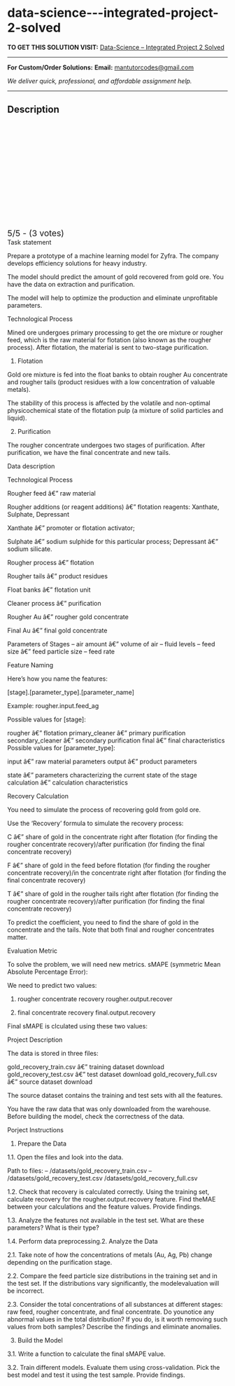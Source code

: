 # data-science---integrated-project-2-solved
**TO GET THIS SOLUTION VISIT:** [Data-Science – Integrated Project 2 Solved](https://mantutor.com/product/data-science-integrated-project-2-solved/)


---

**For Custom/Order Solutions:** **Email:** mantutorcodes@gmail.com  

*We deliver quick, professional, and affordable assignment help.*

---

<h2>Description</h2>



<div class="kk-star-ratings kksr-auto kksr-align-center kksr-valign-top" data-payload="{&quot;align&quot;:&quot;center&quot;,&quot;id&quot;:&quot;114935&quot;,&quot;slug&quot;:&quot;default&quot;,&quot;valign&quot;:&quot;top&quot;,&quot;ignore&quot;:&quot;&quot;,&quot;reference&quot;:&quot;auto&quot;,&quot;class&quot;:&quot;&quot;,&quot;count&quot;:&quot;3&quot;,&quot;legendonly&quot;:&quot;&quot;,&quot;readonly&quot;:&quot;&quot;,&quot;score&quot;:&quot;5&quot;,&quot;starsonly&quot;:&quot;&quot;,&quot;best&quot;:&quot;5&quot;,&quot;gap&quot;:&quot;4&quot;,&quot;greet&quot;:&quot;Rate this product&quot;,&quot;legend&quot;:&quot;5\/5 - (3 votes)&quot;,&quot;size&quot;:&quot;24&quot;,&quot;title&quot;:&quot;Data-Science - Integrated Project 2 Solved&quot;,&quot;width&quot;:&quot;138&quot;,&quot;_legend&quot;:&quot;{score}\/{best} - ({count} {votes})&quot;,&quot;font_factor&quot;:&quot;1.25&quot;}">

<div class="kksr-stars">

<div class="kksr-stars-inactive">
            <div class="kksr-star" data-star="1" style="padding-right: 4px">


<div class="kksr-icon" style="width: 24px; height: 24px;"></div>
        </div>
            <div class="kksr-star" data-star="2" style="padding-right: 4px">


<div class="kksr-icon" style="width: 24px; height: 24px;"></div>
        </div>
            <div class="kksr-star" data-star="3" style="padding-right: 4px">


<div class="kksr-icon" style="width: 24px; height: 24px;"></div>
        </div>
            <div class="kksr-star" data-star="4" style="padding-right: 4px">


<div class="kksr-icon" style="width: 24px; height: 24px;"></div>
        </div>
            <div class="kksr-star" data-star="5" style="padding-right: 4px">


<div class="kksr-icon" style="width: 24px; height: 24px;"></div>
        </div>
    </div>

<div class="kksr-stars-active" style="width: 138px;">
            <div class="kksr-star" style="padding-right: 4px">


<div class="kksr-icon" style="width: 24px; height: 24px;"></div>
        </div>
            <div class="kksr-star" style="padding-right: 4px">


<div class="kksr-icon" style="width: 24px; height: 24px;"></div>
        </div>
            <div class="kksr-star" style="padding-right: 4px">


<div class="kksr-icon" style="width: 24px; height: 24px;"></div>
        </div>
            <div class="kksr-star" style="padding-right: 4px">


<div class="kksr-icon" style="width: 24px; height: 24px;"></div>
        </div>
            <div class="kksr-star" style="padding-right: 4px">


<div class="kksr-icon" style="width: 24px; height: 24px;"></div>
        </div>
    </div>
</div>


<div class="kksr-legend" style="font-size: 19.2px;">
            5/5 - (3 votes)    </div>
    </div>
Task statement

Prepare a prototype of a machine learning model for Zyfra. The company develops efficiency solutions for heavy industry.

The model should predict the amount of gold recovered from gold ore. You have the data on extraction and purification.

The model will help to optimize the production and eliminate unprofitable parameters.

Technological Process

Mined ore undergoes primary processing to get the ore mixture or rougher feed, which is the raw material for flotation (also known as the rougher process). After flotation, the material is sent to two-stage purification.

1. Flotation

Gold ore mixture is fed into the float banks to obtain rougher Au concentrate and rougher tails (product residues with a low concentration of valuable metals).

The stability of this process is affected by the volatile and non-optimal physicochemical state of the flotation pulp (a mixture of solid particles and liquid).

2. Purification

The rougher concentrate undergoes two stages of purification. After purification, we have the final concentrate and new tails.

Data description

Technological Process

Rougher feed â€” raw material

Rougher additions (or reagent additions) â€” flotation reagents: Xanthate, Sulphate, Depressant

Xanthate â€” promoter or flotation activator;

Sulphate â€” sodium sulphide for this particular process; Depressant â€” sodium silicate.

Rougher process â€” flotation

Rougher tails â€” product residues

Float banks â€” flotation unit

Cleaner process â€” purification

Rougher Au â€” rougher gold concentrate

Final Au â€” final gold concentrate

Parameters of Stages – air amount â€” volume of air – fluid levels – feed size â€” feed particle size – feed rate

Feature Naming

Here’s how you name the features:

[stage].[parameter_type].[parameter_name]

Example: rougher.input.feed_ag

Possible values for [stage]:

rougher â€” flotation primary_cleaner â€” primary purification secondary_cleaner â€” secondary purification final â€” final characteristics Possible values for [parameter_type]:

input â€” raw material parameters output â€” product parameters

state â€” parameters characterizing the current state of the stage calculation â€” calculation characteristics

Recovery Calculation

You need to simulate the process of recovering gold from gold ore.

Use the ‘Recovery’ formula to simulate the recovery process:

C â€” share of gold in the concentrate right after flotation (for finding the rougher concentrate recovery)/after purification (for finding the final concentrate recovery)

F â€” share of gold in the feed before flotation (for finding the rougher concentrate recovery)/in the concentrate right after flotation (for finding the final concentrate recovery)

T â€” share of gold in the rougher tails right after flotation (for finding the rougher concentrate recovery)/after purification (for finding the final concentrate recovery)

To predict the coefficient, you need to find the share of gold in the concentrate and the tails. Note that both final and rougher concentrates matter.

Evaluation Metric

To solve the problem, we will need new metrics. sMAPE (symmetric Mean Absolute Percentage Error):

We need to predict two values:

1. rougher concentrate recovery rougher.output.recover

2. final concentrate recovery final.output.recovery

Final sMAPE is clculated using these two values:

Project Description

The data is stored in three files:

gold_recovery_train.csv â€” training dataset download gold_recovery_test.csv â€” test dataset download gold_recovery_full.csv â€” source dataset download

The source dataset contains the training and test sets with all the features.

You have the raw data that was only downloaded from the warehouse. Before building the model, check the correctness of the data.

Porject Instructions

1. Prepare the Data

1.1. Open the files and look into the data.

Path to files: – /datasets/gold_recovery_train.csv – /datasets/gold_recovery_test.csv /datasets/gold_recovery_full.csv

1.2. Check that recovery is calculated correctly. Using the training set, calculate recovery for the rougher.output.recovery feature. Find theMAE between your calculations and the feature values. Provide findings.

1.3. Analyze the features not available in the test set. What are these parameters? What is their type?

1.4. Perform data preprocessing.2. Analyze the Data

2.1. Take note of how the concentrations of metals (Au, Ag, Pb) change depending on the purification stage.

2.2. Compare the feed particle size distributions in the training set and in the test set. If the distributions vary significantly, the modelevaluation will be incorrect.

2.3. Consider the total concentrations of all substances at different stages: raw feed, rougher concentrate, and final concentrate. Do younotice any abnormal values in the total distribution? If you do, is it worth removing such values from both samples? Describe the findings and eliminate anomalies.

3. Build the Model

3.1. Write a function to calculate the final sMAPE value.

3.2. Train different models. Evaluate them using cross-validation. Pick the best model and test it using the test sample. Provide findings.
